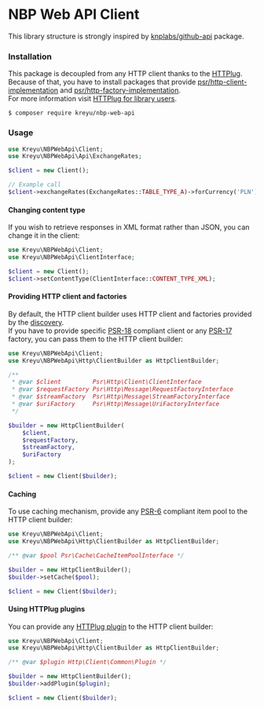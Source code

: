 # NBP Web API Client

This library structure is strongly inspired by [knplabs/github-api](https://github.com/KnpLabs/php-github-api) package.

### Installation

This package is decoupled from any HTTP client thanks to the [HTTPlug](https://httplug.io/).  
Because of that, you have to install packages that provide [psr/http-client-implementation](https://packagist.org/providers/psr/http-client-implementation) and [psr/http-factory-implementation](https://packagist.org/providers/psr/http-factory-implementation).  
For more information visit [HTTPlug for library users](https://docs.php-http.org/en/latest/httplug/users.html).

```
$ composer require kreyu/nbp-web-api
```

### Usage

```php
use Kreyu\NBPWebApi\Client;
use Kreyu\NBPWebApi\Api\ExchangeRates;

$client = new Client();

// Example call
$client->exchangeRates(ExchangeRates::TABLE_TYPE_A)->forCurrency('PLN')->latest(5);
```

#### Changing content type

If you wish to retrieve responses in XML format rather than JSON, you can change it in the client:

```php
use Kreyu\NBPWebApi\Client;
use Kreyu\NBPWebApi\ClientInterface;

$client = new Client();
$client->setContentType(ClientInterface::CONTENT_TYPE_XML);
```

#### Providing HTTP client and factories

By default, the HTTP client builder uses HTTP client and factories provided by the [discovery](https://github.com/php-http/discovery).    
If you have to provide specific [PSR-18](https://www.php-fig.org/psr/psr-18/) compliant client or any [PSR-17](https://www.php-fig.org/psr/psr-17/) factory, you can pass them to the HTTP client builder:

```php
use Kreyu\NBPWebApi\Client;
use Kreyu\NBPWebApi\Http\ClientBuilder as HttpClientBuilder;

/**
 * @var $client         Psr\Http\Client\ClientInterface
 * @var $requestFactory Psr\Http\Message\RequestFactoryInterface
 * @var $streamFactory  Psr\Http\Message\StreamFactoryInterface
 * @var $uriFactory     Psr\Http\Message\UriFactoryInterface
 */

$builder = new HttpClientBuilder(
    $client,
    $requestFactory,
    $streamFactory,
    $uriFactory
);

$client = new Client($builder);
```

#### Caching

To use caching mechanism, provide any [PSR-6](https://www.php-fig.org/psr/psr-6/) compliant item pool to the HTTP client builder:

```php
use Kreyu\NBPWebApi\Client;
use Kreyu\NBPWebApi\Http\ClientBuilder as HttpClientBuilder;

/** @var $pool Psr\Cache\CacheItemPoolInterface */

$builder = new HttpClientBuilder();
$builder->setCache($pool);

$client = new Client($builder);
```

#### Using HTTPlug plugins

You can provide any [HTTPlug plugin](http://docs.php-http.org/en/latest/plugins/) to the HTTP client builder:

```php
use Kreyu\NBPWebApi\Client;
use Kreyu\NBPWebApi\Http\ClientBuilder as HttpClientBuilder;

/** @var $plugin Http\Client\Common\Plugin */

$builder = new HttpClientBuilder();
$builder->addPlugin($plugin);

$client = new Client($builder);
```
